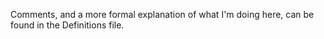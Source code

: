Comments, and a more formal explanation of what I'm doing here, can be found in the Definitions file. 
